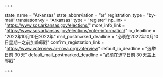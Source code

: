 +++

state_name = "Arkansas"
state_abbreviation = "ar"
registration_type = "by-mail"
translationKey = "Arkansas"
type = "register"
hp_link = "https://www.sos.arkansas.gov/elections/"
more_info_link = "https://www.sos.arkansas.gov/elections/voter-information/"
ip_deadline = "2022年10月10日2022年"
mail_postmarked_deadline = "必须在2022年10月10日星期一之前加盖邮戳"
confirm_registration_link = "https://www.voterview.ar-nova.org/voterview"
default_ip_deadline = "选举日前 30 天"
default_mail_postmarked_deadline = "必须在选举日前 30 天盖上邮戳"

+++